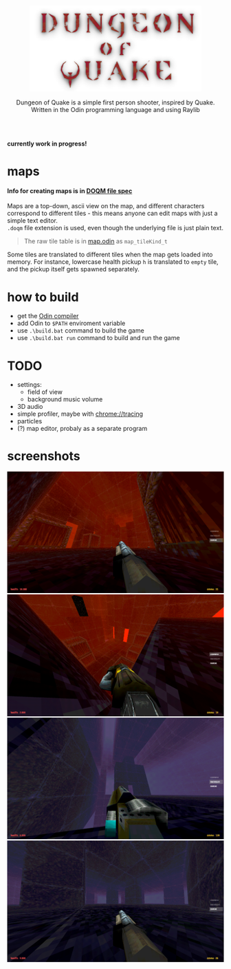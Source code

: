 <p align="center">
  <img src="/build/textures/dungeon_of_quake_logo.png" width="400">  
</p>

<p align="center">
  Dungeon of Quake is a simple first person shooter, inspired by Quake.
  </br>
  Written in the Odin programming language and using Raylib
</p>
</br>
</br>

**currently work in progress!**

# maps
#### Info for creating maps is in [DOQM file spec](doqm_format_spec.md)  
Maps are a top-down, ascii view on the map, and different characters correspond to different
tiles - this means anyone can edit maps with just a simple text editor.  
`.doqm` file extension is used, even though the underlying file is just plain text.

> The raw tile table is in [map.odin](/doq/map.odin) as `map_tileKind_t`

Some tiles are translated to different tiles when the map gets loaded into memory. For instance, lowercase
health pickup `h` is translated to `empty` tile, and the pickup itself gets spawned separately.


# how to build
- get the [Odin compiler](https://github.com/odin-lang/Odin)
- add Odin to `$PATH` enviroment variable
- use `.\build.bat` command to build the game  
- use `.\build.bat run` command to build and run the game  


# TODO
- settings:
  - field of view
  - background music volume
- 3D audio
- simple profiler, maybe with [chrome://tracing](chrome://tracing)
- particles
- (?) map editor, probaly as a separate program



# screenshots
<img src="/misc/screenshot0.png">  
<img src="/misc/screenshot1.png">  
<img src="/misc/screenshot2.png">  
<img src="/misc/screenshot3.png">  
